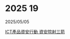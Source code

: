 # 2025 19

2025/05/05

[ICT產品資安行動 資安院射三箭](https://www.chinatimes.com/newspapers/20250505000163-260202)